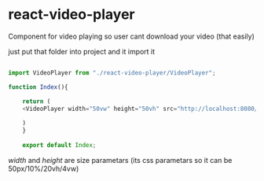 # react-video-player
Component for video playing so user cant download your video (that easily)


just put that folder into project and it import it 


```javascript

import VideoPlayer from "./react-video-player/VideoPlayer";

function Index(){ 

    return (
    <VideoPlayer width="50vw" height="50vh" src="http://localhost:8080/Database/video/11" className="video-canvas"></VideoPlayer>
    
    )
    }
    
    export default Index;
```

*width* and *height* are size parametars (its css parametars so it can be 50px/10%/20vh/4vw)
